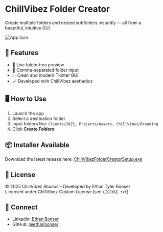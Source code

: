 # ChillVibez Folder Creator

Create multiple folders and nested subfolders instantly — all from a beautiful, intuitive GUI.

![App Icon](https://raw.githubusercontent.com/ethanbonser/ChillVibezFolderCreator/main/chillvibez_folder_creator.ico)

## 🚀 Features

- 🌳 Live folder tree preview
- 📂 Comma-separated folder input
- ✨ Clean and modern Tkinter GUI
- 🪄 Developed with ChillVibez aesthetics

## 🖥️ How to Use

1. Launch the app
2. Select a destination folder
3. Input folders like: `Clients/2025, Projects/Assets, ChillVibez/Branding`
4. Click **Create Folders**

## 📦 Installer Available

Download the latest release here:
[ChillVibezFolderCreatorSetup.exe](https://github.com/ethanbonser/ChillVibezFolderCreator/releases)

## 📜 License

© 2025 ChillVibez Studios – Developed by Ethan Tyler Bonser  
Licensed under ChillVibez Custom License (see `LICENSE.txt`)

## 🔗 Connect

- LinkedIn: [Ethan Bonser](https://www.linkedin.com/in/ethanbonser)
- GitHub: [@ethanbonser](https://github.com/ethanbonser)
